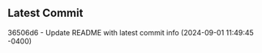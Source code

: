
## Latest Commit
36506d6 - Update README with latest commit info (2024-09-01 11:49:45 -0400) <Yunxi-Zhou>
